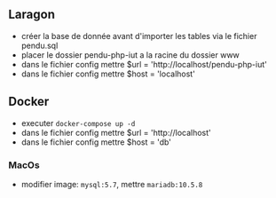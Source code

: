 ## Laragon
- créer la base de donnée avant d'importer les tables via le fichier pendu.sql
- placer le dossier pendu-php-iut a la racine du dossier www
- dans le fichier config mettre $url = 'http://localhost/pendu-php-iut'
- dans le fichier config mettre $host = 'localhost'

## Docker
- executer `docker-compose up -d`
- dans le fichier config mettre $url = 'http://localhost'
- dans le fichier config mettre $host = 'db'

### MacOs
- modifier image: `mysql:5.7`, mettre `mariadb:10.5.8`